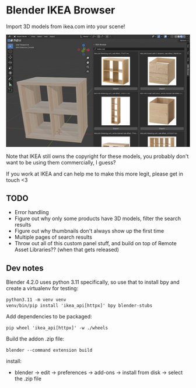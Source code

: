 Blender IKEA Browser
====================
Import 3D models from ikea.com into your scene!

![Screenshot](./.github/images/screenshot.jpg?raw=true)

Note that IKEA still owns the copyright for these models, you probably don't want to be using them commercially, I guess?

If you work at IKEA and can help me to make this more legit, please get in touch <3


TODO
----
* Error handling
* Figure out why only some products have 3D models, filter the search results
* Figure out why thumbnails don't always show up the first time
* Multiple pages of search results
* Throw out all of this custom panel stuff, and build on top of Remote Asset Libraries?? (when that gets released)

Dev notes
---------
Blender 4.2.0 uses python 3.11 specifically, so use that to install bpy and create a virtualenv for testing:
```
python3.11 -m venv venv
venv/bin/pip install 'ikea_api[httpx]' bpy blender-stubs
```

Add dependencies to be packaged:
```
pip wheel 'ikea_api[httpx]' -w ./wheels
```

Build the addon .zip file:
```
blender --command extension build
```

install:
* blender -> edit -> preferences -> add-ons -> install from disk -> select the .zip file
